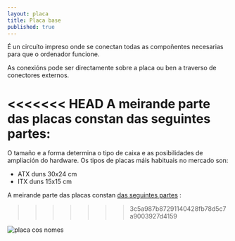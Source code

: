 ```yaml
---
layout: placa
title: Placa base
published: true
---
```



É un circuíto impreso onde se conectan todas as compoñentes necesarias para que o ordenador funcione.

As conexións pode ser directamente sobre a placa ou ben a traverso de conectores externos.

<<<<<<< HEAD
A meirande parte das placas constan  das seguintes partes:
=======
O tamaño e a forma determina o tipo de caixa e as posibilidades de ampliación do hardware. Os tipos de placas máis habituais no mercado son:

* ATX duns 30x24 cm
* ITX duns 15x15 cm

A meirande parte das placas constan  <a href="/placa/index.html">das seguintes partes</a> :
>>>>>>> 3c5a987b87291140428fb78d5c7a9003927d4159

![placa cos nomes]({{site.baseurl}}/imaxes/placa.jpg)
